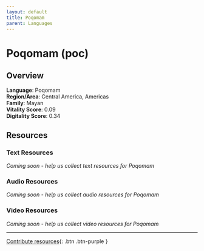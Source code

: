 ```yaml
---
layout: default
title: Poqomam
parent: Languages
---
```


# Poqomam (poc)

## Overview

**Language**: Poqomam  
**Region/Area**: Central America, Americas  
**Family**: Mayan  
**Vitality Score**: 0.09  
**Digitality Score**: 0.34  

## Resources

### Text Resources
*Coming soon - help us collect text resources for Poqomam*

### Audio Resources
*Coming soon - help us collect audio resources for Poqomam*

### Video Resources
*Coming soon - help us collect video resources for Poqomam*

---

[Contribute resources](https://fairtrain.github.io/){: .btn .btn-purple }
